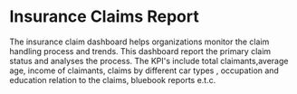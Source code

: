 # Insurance Claims Report
The insurance claim dashboard helps organizations monitor the claim handling process and trends. This dashboard report  the primary claim status and analyses the process.
The KPI's include total claimants,average age, income of claimants, claims by different car types , occupation and education relation to the claims, bluebook reports e.t.c.
